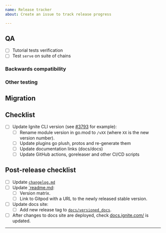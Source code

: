 ```yaml
---
name: Release tracker
about: Create an issue to track release progress

---
```


<!-- < < < < < < < < < < < < < < < < < < < < < < < < < < < < < < < < < ☺ 
v                            ✰  Thanks for opening an issue! ✰    
v    Before smashing the submit button please review the template.
v    Word of caution: poorly thought-out proposals may be rejected 
v                     without deliberation 
☺ > > > > > > > > > > > > > > > > > > > > > > > > > > > > > > > > >  -->

## QA

- [ ] Tutorial tests verification
- [ ] Test `serve` on suite of chains

### Backwards compatibility

<!-- List of tests that need be performed with previous
versions of cli to guarantee that no regression is introduced -->

### Other testing

## Migration

<!-- Link to migration document -->

## Checklist

<!-- Remove any items that are not applicable. -->

- [ ] Update Ignite CLI version (see [#3793](https://github.com/ignite/cli/pull/3793) for example):
  - [ ] Rename module version in go.mod to `/vXX` (where `XX` is the new version number).
  - [ ] Update plugins go plush, protos and re-generate them
  - [ ] Update documentation links (docs/docs)
  - [ ] Update GitHub actions, goreleaser and other CI/CD scripts

## Post-release checklist

- [ ] Update [`changelog.md`](https://github.com/ignite/cli/blob/main/changelog.md)
- [ ] Update [`readme.md](https://github.com/ignite/cli/blob/main/readme.md):
  - [ ] Version matrix.
  - [ ] Link to Gitpod with a URL to the newly released stable version.
- [ ] Update docs site:
  - [ ] Add new release tag to [`docs/versioned_docs`](https://github.com/ignite/cli/tree/main/docs/versioned_docs).
- [ ] After changes to docs site are deployed, check [docs.ignite.com/](https://docs.ignite.com/) is updated.

____
